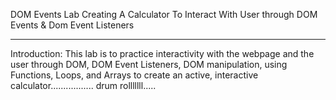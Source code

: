 DOM Events Lab
Creating A Calculator To Interact With User through DOM Events & Dom Event Listeners
____________________________________________________________________________________

Introduction:
This lab is to practice interactivity with the webpage and the user through DOM, DOM Event Listeners, DOM manipulation, using Functions, Loops, and Arrays to create an active, interactive calculator................. drum rolllllll.....